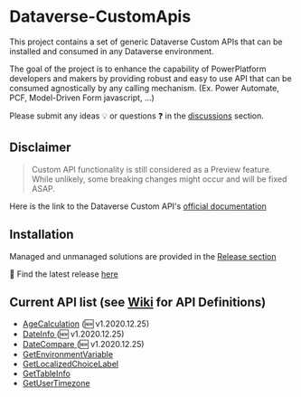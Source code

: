 # Dataverse-CustomApis

This project contains a set of generic Dataverse Custom APIs that can be installed and consumed in any Dataverse environment.

The goal of the project is to enhance the capability of PowerPlatform developers and makers by providing robust and easy to use API that can be consumed agnostically by any calling mechanism. (Ex. Power Automate, PCF, Model-Driven Form javascript, ...)

Please submit any ideas :bulb: or questions :question: in the [discussions](https://github.com/drivardxrm/Dataverse-CustomApis/discussions) section.

## Disclaimer 
> Custom API functionality is still considered as a Preview feature. While unlikely, some breaking changes might occur and will be fixed ASAP.

Here is the link to the Dataverse Custom API's [official documentation](https://docs.microsoft.com/en-us/powerapps/developer/common-data-service/custom-api)

## Installation
Managed and unmanaged solutions are provided in the [Release section](https://github.com/drivardxrm/Dataverse-CustomApis/releases/)

:rocket: Find the latest release [here](https://github.com/drivardxrm/Dataverse-CustomApis/releases/latest)

## Current API list (see [Wiki](https://github.com/drivardxrm/Dataverse-CustomApis/wiki) for API Definitions)

* [AgeCalculation](https://github.com/drivardxrm/Dataverse-CustomApis/wiki/AgeCalculation) (:new: v1.2020.12.25)
* [DateInfo ](https://github.com/drivardxrm/Dataverse-CustomApis/wiki/DateInfo) (:new: v1.2020.12.25)
* [DateCompare ](https://github.com/drivardxrm/Dataverse-CustomApis/wiki/DateCompare) (:new: v1.2020.12.25)
* [GetEnvironmentVariable ](https://github.com/drivardxrm/Dataverse-CustomApis/wiki/GetEnvironmentVariable)
* [GetLocalizedChoiceLabel](https://github.com/drivardxrm/Dataverse-CustomApis/wiki/GetLocalizedChoiceLabel)
* [GetTableInfo](https://github.com/drivardxrm/Dataverse-CustomApis/wiki/GetTableInfo)
* [GetUserTimezone ](https://github.com/drivardxrm/Dataverse-CustomApis/wiki/GetUserTimezone)


